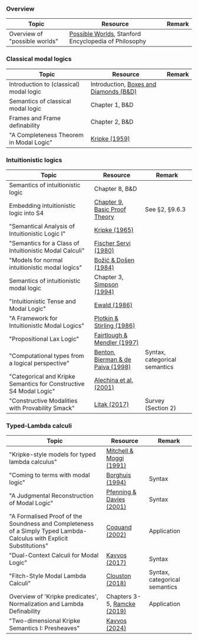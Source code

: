 ### Overview

| Topic | Resource | Remark |
|-------|---------|--------|
| Overview of "possible worlds" | [Possible Worlds](https://plato.stanford.edu/entries/possible-worlds/), Stanford Encyclopedia of Philosophy | |

### Classical modal logics

| Topic | Resource | Remark |
|-------|---------|--------|
| Introduction to (classical) modal logic | Introduction, [Boxes and Diamonds (B&D)](https://bd.openlogicproject.org/) | |
| Semantics of classical modal logic | Chapter 1, B&D | |
| Frames and Frame definability | Chapter 2, B&D | |
| "A Completeness Theorem in Modal Logic" |[Kripke (1959)](https://www.jstor.org/stable/2964568)| |

### Intuitionistic logics

| Topic | Resource | Remark |
|-------|---------|--------|
| Semantics of intuitionistic logic | Chapter 8, B&D | |
| Embedding intuitionistic logic into S4 | [Chapter 9](https://www.cambridge.org/core/books/basic-proof-theory/modal-and-linear-logic/5457CE8C03CA54CF4E666CA8BEC2BB31), [Basic Proof Theory](https://www.cambridge.org/core/books/basic-proof-theory/928508F797214A017D245A1FB67CCCD9) | See §2, §9.6.3 |
| "Semantical Analysis of Intuitionistic Logic I" |[Kripke (1965)](https://www.sciencedirect.com/science/article/pii/S0049237X08716859)| |
| "Semantics for a Class of Intuitionistic Modal Calculi" | [Fischer Servi (1980)](https://link.springer.com/chapter/10.1007/978-94-009-8937-5_5)| |
| "Models for normal intuitionistic modal logics" | [Božić & Došen (1984)](https://link.springer.com/article/10.1007/BF02429840) | |
| Semantics of intuitionistic modal logic | Chapter 3, [Simpson (1994)](https://era.ed.ac.uk/handle/1842/407) | |
| "Intuitionistic Tense and Modal Logic" | [Ewald (1986)](https://www.jstor.org/stable/2273953) | |
| "A Framework for Intuitionistlc Modal Logics" | [Plotkin & Stirling (1986)](https://homepages.inf.ed.ac.uk/gdp/publications/Framework_Int_Modal_Logics.pdf) | |
| "Propositional Lax Logic" | [Fairtlough & Mendler (1997)](https://www.sciencedirect.com/science/article/pii/S0890540197926274) | |
| "Computational types from a logical perspective" | [Benton, Bierman & de Paiva (1998)](https://www.cambridge.org/core/journals/journal-of-functional-programming/article/computational-types-from-a-logical-perspective/37B1EAE149C3EE88BE5A90EF9B56FD4F) | Syntax, categorical semantics |
| "Categorical and Kripke Semantics for Constructive S4 Modal Logic" | [Alechina et al. (2001)](https://link.springer.com/chapter/10.1007/3-540-44802-0_21)| |
| "Constructive Modalities with Provability Smack"| [Litak (2017)](https://arxiv.org/abs/1708.05607)| Survey (Section 2) |

### Typed-Lambda calculi

| Topic | Resource | Remark |
|-------|---------|--------|
| "Kripke-style models for typed lambda calculus" | [Mitchell & Moggi (1991)](https://www.sciencedirect.com/science/article/pii/016800729190067V) | |
| "Coming to terms with modal logic" | [Borghuis (1994)](https://research.tue.nl/en/publications/coming-to-terms-with-modal-logic-on-the-interpretation-of-modalit) | Syntax |
|"A Judgmental Reconstruction of Modal Logic" |[ Pfenning & Davies (2001)](https://www.cambridge.org/core/journals/mathematical-structures-in-computer-science/article/judgmental-reconstruction-of-modal-logic/975027BB7F07B59619913EAD4CEE52F4)| Syntax |
| "A Formalised Proof of the Soundness and Completeness of a Simply Typed Lambda-Calculus with Explicit Substitutions" | [Coquand (2002)](https://link.springer.com/article/10.1023/A:1019964114625) | Application |
| "Dual-Context Calculi for Modal Logic" |[Kavvos (2017)](https://arxiv.org/abs/1602.04860)| Syntax |
| "Fitch-Style Modal Lambda Calculi" | [Clouston (2018)](https://arxiv.org/abs/1710.08326)| Syntax, categorical semantics |
| Overview of 'Kripke predicates', Normalization and Lambda Definability | Chapters 3-5, [Ramcke (2019)](https://odr.chalmers.se/items/7a9e75ac-984a-4c3f-a0db-afb73afa759f) | Application |
| "Two-dimensional Kripke Semantics I: Presheaves" | [Kavvos (2024)](https://arxiv.org/abs/2405.04157) | |
